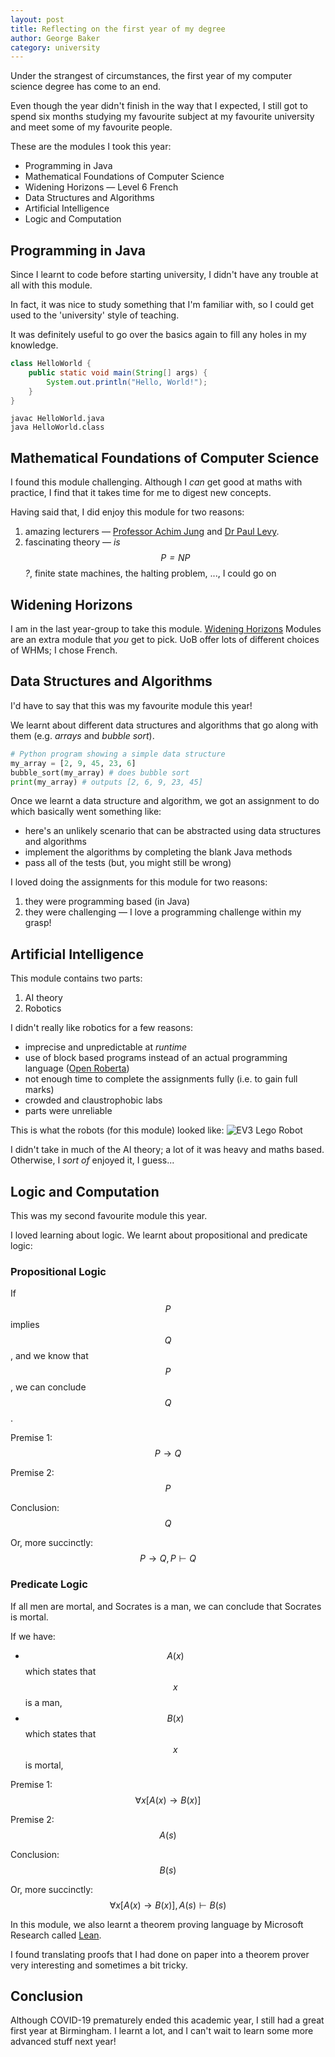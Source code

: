 ```yaml
---
layout: post
title: Reflecting on the first year of my degree
author: George Baker
category: university
---
```


Under the strangest of circumstances, the first year of my computer science degree has 
come to an end.

Even though the year didn't finish in the way that I expected, I still got to spend six
months studying my favourite subject at my favourite university and meet some of my
favourite people. 

These are the modules I took this year:
* Programming in Java
* Mathematical Foundations of Computer Science 
* Widening Horizons — Level 6 French
* Data Structures and Algorithms
* Artificial Intelligence
* Logic and Computation 

## Programming in Java
Since I learnt to code before starting university, I didn't have any trouble at all
with this module. 

In fact, it was nice to study something that I'm familiar with, so I could get used to
the 'university' style of teaching.

It was definitely useful to go over the basics again to fill any holes in my knowledge.

```java
class HelloWorld {
    public static void main(String[] args) {
        System.out.println("Hello, World!");
    }
}
```

```
javac HelloWorld.java
java HelloWorld.class
```

## Mathematical Foundations of Computer Science
I found this module challenging. Although I *can* get good at maths with practice, I 
find that it takes time for me to digest new concepts.

Having said that, I did enjoy this module for two reasons: 
1. amazing lecturers — 
[Professor Achim Jung](https://www.birmingham.ac.uk/staff/profiles/computer-science/jung-achim.aspx)
and 
[Dr Paul Levy](https://www.birmingham.ac.uk/staff/profiles/computer-science/levy-paul.aspx).
2. fascinating theory — *is $$P = NP$$?*, finite state machines, the halting problem,
 ..., I could go on

## Widening Horizons
I am in the last year-group to take this module. 
[Widening Horizons](https://www.birmingham.ac.uk/welcome/welcome-week-and-beyond/starting-your-studies/wideninghorizons.aspx)
Modules are an extra module that *you* get to pick. UoB offer lots of different choices
of WHMs; I chose French.

## Data Structures and Algorithms
I'd have to say that this was my favourite module this year! 

We learnt about different data structures and algorithms that go along with them
 (e.g. *arrays* and *bubble sort*).

```python
# Python program showing a simple data structure
my_array = [2, 9, 45, 23, 6]
bubble_sort(my_array) # does bubble sort
print(my_array) # outputs [2, 6, 9, 23, 45]
```

Once we learnt a data structure and algorithm, we got an assignment to do which basically
 went something like:
* here's an unlikely scenario that can be abstracted using data structures and algorithms
* implement the algorithms by completing the blank Java methods
* pass all of the tests (but, you might still be wrong)  

I loved doing the assignments for this module for two reasons:
1. they were programming based (in Java)
2. they were challenging — I love a programming challenge within my grasp!  

## Artificial Intelligence
This module contains two parts:
1. AI theory
2. Robotics

I didn't really like robotics for a few reasons:
* imprecise and unpredictable at *runtime*
* use of block based programs instead of an actual programming language 
([Open Roberta](https://lab.open-roberta.org))
* not enough time to complete the assignments fully (i.e. to gain full marks)
* crowded and claustrophobic labs
* parts were unreliable


This is what the robots (for this module) looked like:
![EV3 Lego Robot](/img/ev3.jpeg)


I didn't take in much of the AI theory; a lot of it was heavy and maths based. Otherwise, I *sort of* enjoyed it,
I guess...

## Logic and Computation 
This was my second favourite module this year.

I loved learning about logic. We learnt about propositional and predicate logic:
### Propositional Logic 

If $$P$$ implies $$Q$$, and we know that $$P$$, we can conclude $$Q$$.

Premise 1: $$ P \to Q $$

Premise 2: $$ P $$

Conclusion: $$ Q $$

Or, more succinctly: $$ P\to Q,P\vdash Q $$
 
### Predicate Logic 

If all men are mortal, and Socrates is a man, we can conclude that Socrates is mortal.

If we have:
* $$ A(x) $$ which states that $$ x $$ is a man,
* $$ B(x) $$ which states that $$ x $$ is mortal,

Premise 1: $$ \forall x[A(x) \to B(x)] $$

Premise 2: $$ A(s) $$

Conclusion: $$ B(s) $$

Or, more succinctly: $$ \forall x[A(x) \to B(x)], A(s) \vdash B(s) $$

In this module, we also learnt a theorem proving language by Microsoft Research called [Lean](https://leanprover.github.io).

I found translating proofs that I had done on paper into a theorem prover very interesting and sometimes a bit 
tricky. 

## Conclusion 
Although COVID-19 prematurely ended this academic year, I still had a great first year 
at Birmingham. I learnt a lot, and I can't wait to learn some more advanced stuff next
year!
 

<script src="https://cdn.mathjax.org/mathjax/latest/MathJax.js?config=TeX-AMS-MML_HTMLorMML" type="text/javascript"></script>